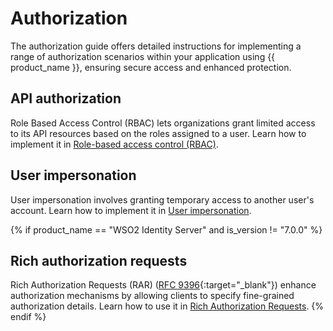# Authorization

The authorization guide offers detailed instructions for implementing a range of authorization scenarios within your application using {{ product_name }}, ensuring secure access and enhanced protection.

## API authorization

Role Based Access Control (RBAC) lets organizations grant limited access to its API resources based on the roles assigned to a user. Learn how to implement it in [Role-based access control (RBAC)]({{base_path}}/guides/authorization/api-authorization/api-authorization/).

## User impersonation

User impersonation involves granting temporary access to another user's account. Learn how to implement it in [User impersonation]({{base_path}}/guides/authorization/user-impersonation/).

{% if product_name == "WSO2 Identity Server" and is_version != "7.0.0" %}
## Rich authorization requests

Rich Authorization Requests (RAR) ([RFC 9396](https://datatracker.ietf.org/doc/html/rfc9396){:target="_blank"}) enhance authorization mechanisms by allowing clients to specify fine-grained authorization details. Learn how to use it in [Rich Authorization Requests]({{base_path}}/guides/authorization/rich-authorization-requests/).
{% endif %}